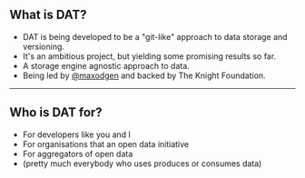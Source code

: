 ## What is DAT?

- DAT is being developed to be a "git-like" approach to data storage and versioning.
- It's an ambitious project, but yielding some promising results so far.
- A storage engine agnostic approach to data.
- Being led by [@maxodgen](https://twitter.com/maxodgen) and backed by The Knight Foundation.

---

## Who is DAT for?

- For developers like you and I
- For organisations that an open data initiative
- For aggregators of open data
- (pretty much everybody who uses produces or consumes data)
